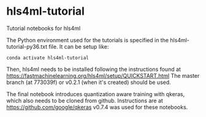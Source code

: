 # hls4ml-tutorial
Tutorial notebooks for hls4ml 

The Python environment used for the tutorials is specified in the hls4ml-tutorial-py36.txt file. It can be setup like:
```conda create --name hls4ml-tutorial --file hls4ml-tutorial-py36.txt
conda activate hls4ml-tutorial
```

Then, hls4ml needs to be installed following the instructions found at https://fastmachinelearning.org/hls4ml/setup/QUICKSTART.html
The master branch (at 773039f) or v0.2.1 (when it's created) should be used.

The final notebook introduces quantization aware training with qkeras, which also needs to be cloned from github.
Instructions are at https://github.com/google/qkeras
v0.7.4 was used for these notebooks.

